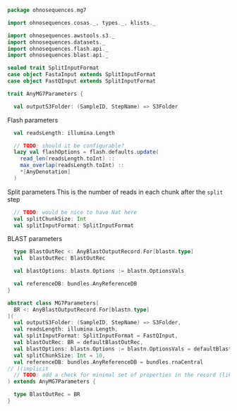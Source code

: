 
```scala
package ohnosequences.mg7

import ohnosequences.cosas._, types._, klists._

import ohnosequences.awstools.s3._
import ohnosequences.datasets._
import ohnosequences.flash.api._
import ohnosequences.blast.api._

sealed trait SplitInputFormat
case object FastaInput extends SplitInputFormat
case object FastQInput extends SplitInputFormat

trait AnyMG7Parameters {

  val outputS3Folder: (SampleID, StepName) => S3Folder
```

Flash parameters

```scala
  val readsLength: illumina.Length

  // TODO: should it be configurable?
  lazy val flashOptions = flash.defaults.update(
    read_len(readsLength.toInt) ::
    max_overlap(readsLength.toInt) ::
    *[AnyDenotation]
  )
```

Split parameters
This is the number of reads in each chunk after the `split` step

```scala
  // TODO: would be nice to have Nat here
  val splitChunkSize: Int
  val splitInputFormat: SplitInputFormat
```

BLAST parameters

```scala
  type BlastOutRec <: AnyBlastOutputRecord.For[blastn.type]
  val  blastOutRec: BlastOutRec

  val blastOptions: blastn.Options := blastn.OptionsVals

  val referenceDB: bundles.AnyReferenceDB
}

abstract class MG7Parameters[
  BR <: AnyBlastOutputRecord.For[blastn.type]
](
  val outputS3Folder: (SampleID, StepName) => S3Folder,
  val readsLength: illumina.Length,
  val splitInputFormat: SplitInputFormat = FastQInput,
  val blastOutRec: BR = defaultBlastOutRec,
  val blastOptions: blastn.Options := blastn.OptionsVals = defaultBlastOptions,
  val splitChunkSize: Int = 10,
  val referenceDB: bundles.AnyReferenceDB = bundles.rnaCentral
// )(implicit
  // TODO: add a check for minimal set of properties in the record (like bitscore and sgi)
) extends AnyMG7Parameters {

  type BlastOutRec = BR
}

```




[main/scala/metagenomica/bio4j/taxonomyTree.scala]: bio4j/taxonomyTree.scala.md
[main/scala/metagenomica/bio4j/titanTaxonomyTree.scala]: bio4j/titanTaxonomyTree.scala.md
[main/scala/metagenomica/bundles/bio4jTaxonomy.scala]: bundles/bio4jTaxonomy.scala.md
[main/scala/metagenomica/bundles/blast.scala]: bundles/blast.scala.md
[main/scala/metagenomica/bundles/filterGIs.scala]: bundles/filterGIs.scala.md
[main/scala/metagenomica/bundles/flash.scala]: bundles/flash.scala.md
[main/scala/metagenomica/bundles/referenceDB.scala]: bundles/referenceDB.scala.md
[main/scala/metagenomica/bundles/referenceMap.scala]: bundles/referenceMap.scala.md
[main/scala/metagenomica/data.scala]: data.scala.md
[main/scala/metagenomica/dataflow.scala]: dataflow.scala.md
[main/scala/metagenomica/dataflows/noFlash.scala]: dataflows/noFlash.scala.md
[main/scala/metagenomica/dataflows/standard.scala]: dataflows/standard.scala.md
[main/scala/metagenomica/loquats/1.flash.scala]: loquats/1.flash.scala.md
[main/scala/metagenomica/loquats/2.split.scala]: loquats/2.split.scala.md
[main/scala/metagenomica/loquats/3.blast.scala]: loquats/3.blast.scala.md
[main/scala/metagenomica/loquats/4.merge.scala]: loquats/4.merge.scala.md
[main/scala/metagenomica/loquats/5.assignment.scala]: loquats/5.assignment.scala.md
[main/scala/metagenomica/loquats/6.counting.scala]: loquats/6.counting.scala.md
[main/scala/metagenomica/package.scala]: package.scala.md
[main/scala/metagenomica/parameters.scala]: parameters.scala.md
[test/scala/bundles.scala]: ../../../test/scala/bundles.scala.md
[test/scala/lca.scala]: ../../../test/scala/lca.scala.md
[test/scala/metagenomica/pipeline.scala]: ../../../test/scala/metagenomica/pipeline.scala.md